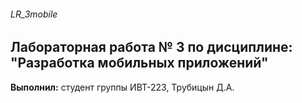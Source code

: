 ###### LR_3mobile  
## Лабораторная работа № 3 по дисциплине: "Разработка мобильных приложений"  
**Выполнил:** студент группы ИВТ-223, Трубицын Д.А.  
